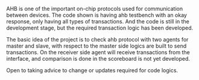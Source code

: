 AHB is one of the important on-chip protocols used for communication between devices. 
The code shown is having ahb testbench with an okay response, only having all types of transactions.
And the code is still in the development stage, but the required transaction logic has been developed.

The basic idea of the project is to check ahb protocol with two agents for master and slave, with respect to the master side logics are built to send transactions.
On the receiver side agent will receive transactions from the interface, and comparison is done in the scoreboard is not yet developed.

Open to taking advice to change or updates required for code logics.
